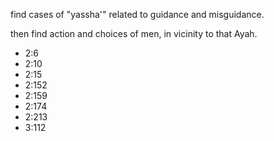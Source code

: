 find cases of "yassha'" related to guidance and misguidance.


then find action and choices of men, in vicinity to that Ayah.

- 2:6
- 2:10
- 2:15
- 2:152
- 2:159
- 2:174
- 2:213
- 3:112
